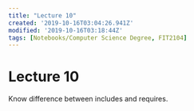 ```yaml
---
title: "Lecture 10"
created: '2019-10-16T03:04:26.941Z'
modified: '2019-10-16T03:18:44Z'
tags: [Notebooks/Computer Science Degree, FIT2104]
---
```


# Lecture 10

Know difference between includes and requires.

